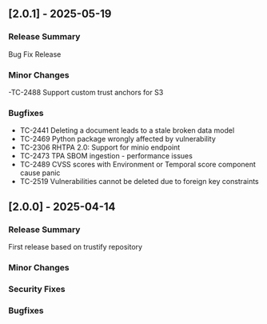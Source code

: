 ## [2.0.1] - 2025-05-19

### Release Summary
Bug Fix Release

### Minor Changes
-TC-2488 Support custom trust anchors for S3

### Bugfixes
- TC-2441 Deleting a document leads to a stale broken data model
- TC-2469 Python package wrongly affected by vulnerability
- TC-2306 RHTPA 2.0: Support for minio endpoint
- TC-2473 TPA SBOM ingestion - performance issues
- TC-2489 CVSS scores with Environment or Temporal score component cause panic
- TC-2519 Vulnerabilities cannot be deleted due to foreign key constraints

## [2.0.0] - 2025-04-14

### Release Summary
First release based on trustify repository

### Minor Changes

### Security Fixes

### Bugfixes
